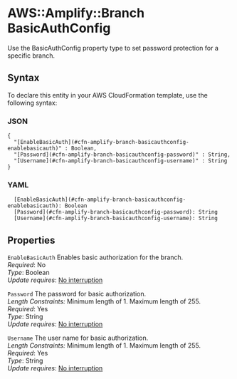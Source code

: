 # AWS::Amplify::Branch BasicAuthConfig<a name="aws-properties-amplify-branch-basicauthconfig"></a>

Use the BasicAuthConfig property type to set password protection for a specific branch\.

## Syntax<a name="aws-properties-amplify-branch-basicauthconfig-syntax"></a>

To declare this entity in your AWS CloudFormation template, use the following syntax:

### JSON<a name="aws-properties-amplify-branch-basicauthconfig-syntax.json"></a>

```
{
  "[EnableBasicAuth](#cfn-amplify-branch-basicauthconfig-enablebasicauth)" : Boolean,
  "[Password](#cfn-amplify-branch-basicauthconfig-password)" : String,
  "[Username](#cfn-amplify-branch-basicauthconfig-username)" : String
}
```

### YAML<a name="aws-properties-amplify-branch-basicauthconfig-syntax.yaml"></a>

```
  [EnableBasicAuth](#cfn-amplify-branch-basicauthconfig-enablebasicauth): Boolean
  [Password](#cfn-amplify-branch-basicauthconfig-password): String
  [Username](#cfn-amplify-branch-basicauthconfig-username): String
```

## Properties<a name="aws-properties-amplify-branch-basicauthconfig-properties"></a>

`EnableBasicAuth`  <a name="cfn-amplify-branch-basicauthconfig-enablebasicauth"></a>
 Enables basic authorization for the branch\.   
*Required*: No  
*Type*: Boolean  
*Update requires*: [No interruption](https://docs.aws.amazon.com/AWSCloudFormation/latest/UserGuide/using-cfn-updating-stacks-update-behaviors.html#update-no-interrupt)

`Password`  <a name="cfn-amplify-branch-basicauthconfig-password"></a>
The password for basic authorization\.  
*Length Constraints:* Minimum length of 1\. Maximum length of 255\.  
*Required*: Yes  
*Type*: String  
*Update requires*: [No interruption](https://docs.aws.amazon.com/AWSCloudFormation/latest/UserGuide/using-cfn-updating-stacks-update-behaviors.html#update-no-interrupt)

`Username`  <a name="cfn-amplify-branch-basicauthconfig-username"></a>
The user name for basic authorization\.  
*Length Constraints:* Minimum length of 1\. Maximum length of 255\.  
*Required*: Yes  
*Type*: String  
*Update requires*: [No interruption](https://docs.aws.amazon.com/AWSCloudFormation/latest/UserGuide/using-cfn-updating-stacks-update-behaviors.html#update-no-interrupt)